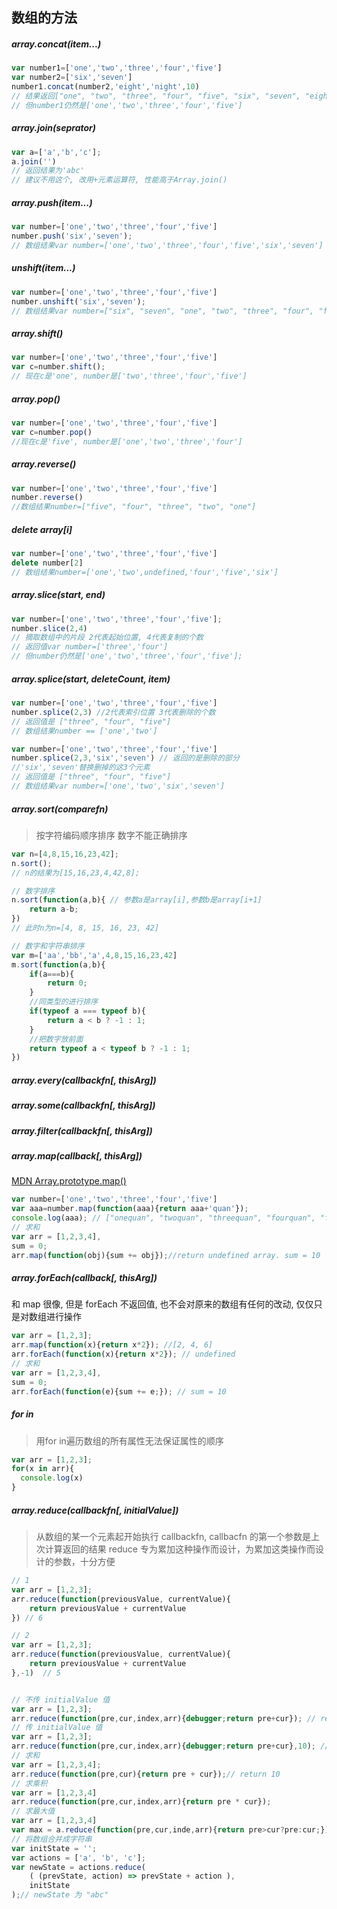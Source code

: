 
## 数组的方法

##### array.concat(item...)

```javascript
var number1=['one','two','three','four','five']
var number2=['six','seven']
number1.concat(number2,'eight','night',10)
// 结果返回["one", "two", "three", "four", "five", "six", "seven", "eight", "night", 10]
// 但number1仍然是['one','two','three','four','five']
```

##### array.join(seprator)

```javascript
var a=['a','b','c'];
a.join('')
// 返回结果为'abc'
// 建议不用这个, 改用+元素运算符, 性能高于Array.join()
```

##### array.push(item...)

```javascript
var number=['one','two','three','four','five']
number.push('six','seven');
// 数组结果var number=['one','two','three','four','five','six','seven']
```

##### unshift(item...)

```javascript
var number=['one','two','three','four','five']
number.unshift('six','seven');
// 数组结果var number=["six", "seven", "one", "two", "three", "four", "five"]
```

##### array.shift()

```javascript
var number=['one','two','three','four','five']
var c=number.shift();
// 现在c是'one', number是['two','three','four','five']
```

##### array.pop()

```javascript
var number=['one','two','three','four','five']
var c=number.pop()
//现在c是'five', number是['one','two','three','four']
```

##### array.reverse()

```javascript
var number=['one','two','three','four','five']
number.reverse()
//数组结果number=["five", "four", "three", "two", "one"]
```

##### delete array[i]

```javascript
var number=['one','two','three','four','five']
delete number[2]
// 数组结果number=['one','two',undefined,'four','five','six']
```

##### array.slice(start, end)	

```javascript
var number=['one','two','three','four','five'];
number.slice(2,4)
// 摘取数组中的片段 2代表起始位置, 4代表复制的个数
// 返回值var number=['three','four']
// 但number仍然是['one','two','three','four','five'];
```

##### array.splice(start, deleteCount, item)

```javascript
var number=['one','two','three','four','five']
number.splice(2,3) //2代表索引位置 3代表删除的个数
// 返回值是 ["three", "four", "five"]
// 数组结果number == ['one','two']

var number=['one','two','three','four','five']
number.splice(2,3,'six','seven') // 返回的是删除的部分
//'six','seven'替换删掉的这3个元素
// 返回值是 ["three", "four", "five"]
// 数组结果var number=['one','two','six','seven']
```

##### array.sort(comparefn)

> 按字符编码顺序排序 数字不能正确排序


```javascript
var n=[4,8,15,16,23,42];
n.sort();
// n的结果为[15,16,23,4,42,8];

// 数字排序
n.sort(function(a,b){ // 参数a是array[i],参数b是array[i+1]
	return a-b;
})
// 此时n为n=[4, 8, 15, 16, 23, 42]

// 数字和字符串排序
var m=['aa','bb','a',4,8,15,16,23,42]
m.sort(function(a,b){
	if(a===b){
		return 0;
	}
	//同类型的进行排序
	if(typeof a === typeof b){
		return a < b ? -1 : 1;
	}
	//把数字放前面
	return typeof a < typeof b ? -1 : 1;
})
```

##### array.every(callbackfn[, thisArg])

##### array.some(callbackfn[, thisArg])

##### array.filter(callbackfn[, thisArg])

##### array.map(callback[, thisArg])

[MDN Array.prototype.map()](https://developer.mozilla.org/en-US/docs/Web/JavaScript/Reference/Global_Objects/Array/map)

```javascript
var number=['one','two','three','four','five']
var aaa=number.map(function(aaa){return aaa+'quan'});
console.log(aaa); // ["onequan", "twoquan", "threequan", "fourquan", "fivequan"]
// 求和
var arr = [1,2,3,4],
sum = 0;
arr.map(function(obj){sum += obj});//return undefined array. sum = 10  
```

##### array.forEach(callback[, thisArg])

和 map 很像, 但是 forEach 不返回值, 也不会对原来的数组有任何的改动, 仅仅只是对数组进行操作

```javascript
var arr = [1,2,3];
arr.map(function(x){return x*2}); //[2, 4, 6]
arr.forEach(function(x){return x*2}); // undefined
// 求和
var arr = [1,2,3,4],
sum = 0;
arr.forEach(function(e){sum += e;}); // sum = 10  
```

##### for in

> 用for in遍历数组的所有属性无法保证属性的顺序
```javascript
var arr = [1,2,3];
for(x in arr){
  console.log(x)
}
```

##### array.reduce(callbackfn[, initialValue])

> 从数组的某一个元素起开始执行 callbackfn, callbacfn 的第一个参数是上次计算返回的结果
> reduce 专为累加这种操作而设计，为累加这类操作而设计的参数，十分方便

```javascript
// 1
var arr = [1,2,3];
arr.reduce(function(previousValue, currentValue){
	return previousValue + currentValue
}) // 6

// 2
var arr = [1,2,3];
arr.reduce(function(previousValue, currentValue){
	return previousValue + currentValue
},-1)  // 5


// 不传 initialValue 值
var arr = [1,2,3];
arr.reduce(function(pre,cur,index,arr){debugger;return pre+cur}); // return 6
// 传 initialValue 值
var arr = [1,2,3];
arr.reduce(function(pre,cur,index,arr){debugger;return pre+cur},10); // return 10
// 求和
var arr = [1,2,3,4];
arr.reduce(function(pre,cur){return pre + cur});// return 10
// 求乘积
var arr = [1,2,3,4]
arr.reduce(function(pre,cur,index,arr){return pre * cur});
// 求最大值
var arr = [1,2,3,4]
var max = a.reduce(function(pre,cur,inde,arr){return pre>cur?pre:cur;});
// 将数组合并成字符串
var initState = '';
var actions = ['a', 'b', 'c'];
var newState = actions.reduce(
    ( (prevState, action) => prevState + action ),
    initState
);// newState 为 "abc"
```
